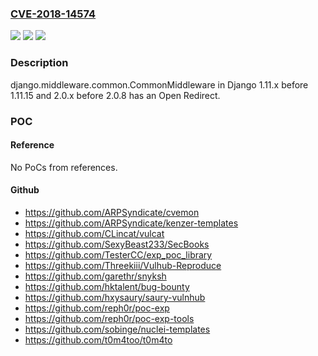 ### [CVE-2018-14574](https://cve.mitre.org/cgi-bin/cvename.cgi?name=CVE-2018-14574)
![](https://img.shields.io/static/v1?label=Product&message=n%2Fa&color=blue)
![](https://img.shields.io/static/v1?label=Version&message=n%2Fa&color=blue)
![](https://img.shields.io/static/v1?label=Vulnerability&message=n%2Fa&color=brighgreen)

### Description

django.middleware.common.CommonMiddleware in Django 1.11.x before 1.11.15 and 2.0.x before 2.0.8 has an Open Redirect.

### POC

#### Reference
No PoCs from references.

#### Github
- https://github.com/ARPSyndicate/cvemon
- https://github.com/ARPSyndicate/kenzer-templates
- https://github.com/CLincat/vulcat
- https://github.com/SexyBeast233/SecBooks
- https://github.com/TesterCC/exp_poc_library
- https://github.com/Threekiii/Vulhub-Reproduce
- https://github.com/garethr/snyksh
- https://github.com/hktalent/bug-bounty
- https://github.com/hxysaury/saury-vulnhub
- https://github.com/reph0r/poc-exp
- https://github.com/reph0r/poc-exp-tools
- https://github.com/sobinge/nuclei-templates
- https://github.com/t0m4too/t0m4to

